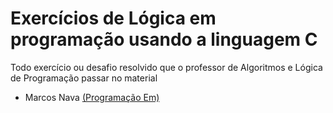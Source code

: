 # Exercícios de Lógica em programação usando a linguagem C

Todo exercício ou desafio resolvido que o professor de Algoritmos e Lógica de Programação passar no material
- Marcos Nava [(Programação Em)](https://www.youtube.com/@programarem) 
